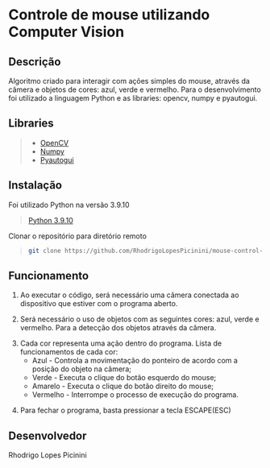 # Controle de mouse utilizando Computer Vision
## Descrição
Algoritmo criado para interagir com ações simples do mouse, através da câmera e objetos de cores: azul, verde e vermelho. Para o desenvolvimento foi utilizado a linguagem Python e as libraries: opencv, numpy e pyautogui.

## Libraries
> - [OpenCV](https://github.com/opencv/opencv.git)
> - [Numpy](https://github.com/numpy/numpy.git)
> - [Pyautogui](https://github.com/asweigart/pyautogui.git)

## Instalação

Foi utilizado Python na versão 3.9.10
> [Python 3.9.10](https://www.python.org/downloads/)

Clonar o repositório para diretório remoto
> ```sh
> git clone https://github.com/RhodrigoLopesPicinini/mouse-control-cv.git
> ```

## Funcionamento

1. Ao executar o código, será necessário uma câmera conectada ao dispositivo que estiver com o programa aberto.
>
2. Será necessário o uso de objetos com as seguintes cores: azul, verde e vermelho. Para a detecção dos objetos através da câmera.
>
3. Cada cor representa uma ação dentro do programa. Lista de funcionamentos de cada cor:
   - Azul - Controla a movimentação do ponteiro de acordo com a posição do objeto na câmera;
   - Verde - Executa o clique do botão esquerdo do mouse;
   - Amarelo - Executa o clique do botão direito do mouse;
   - Vermelho - Interrompe o processo de execução do programa.
>
4. Para fechar o programa, basta pressionar a tecla ESCAPE(ESC)

## Desenvolvedor
Rhodrigo Lopes Picinini